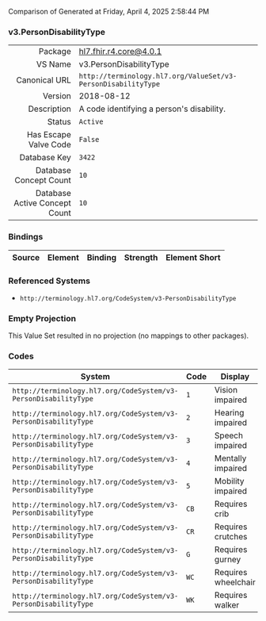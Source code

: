 Comparison of 
Generated at Friday, April 4, 2025 2:58:44 PM

### v3.PersonDisabilityType

|      |     |
| ---: | --- |
| Package | hl7.fhir.r4.core@4.0.1 |
| VS Name | v3.PersonDisabilityType |
| Canonical URL | `http://terminology.hl7.org/ValueSet/v3-PersonDisabilityType` |
| Version | 2018-08-12 |
| Description | A code identifying a person's disability. |
| Status | `Active` |
| Has Escape Valve Code | `False` |
| Database Key | `3422` |
| Database Concept Count | `10` |
| Database Active Concept Count | `10` |
### Bindings

| Source | Element | Binding | Strength | Element Short |
| ------ | ------- | ------- | -------- | ------------- |

### Referenced Systems

* `http://terminology.hl7.org/CodeSystem/v3-PersonDisabilityType`
### Empty Projection

This Value Set resulted in no projection (no mappings to other packages).

### Codes

| System | Code | Display |
| ------ | ---- | ------- |
| `http://terminology.hl7.org/CodeSystem/v3-PersonDisabilityType` | `1` | Vision impaired |
| `http://terminology.hl7.org/CodeSystem/v3-PersonDisabilityType` | `2` | Hearing impaired |
| `http://terminology.hl7.org/CodeSystem/v3-PersonDisabilityType` | `3` | Speech impaired |
| `http://terminology.hl7.org/CodeSystem/v3-PersonDisabilityType` | `4` | Mentally impaired |
| `http://terminology.hl7.org/CodeSystem/v3-PersonDisabilityType` | `5` | Mobility impaired |
| `http://terminology.hl7.org/CodeSystem/v3-PersonDisabilityType` | `CB` | Requires crib |
| `http://terminology.hl7.org/CodeSystem/v3-PersonDisabilityType` | `CR` | Requires crutches |
| `http://terminology.hl7.org/CodeSystem/v3-PersonDisabilityType` | `G` | Requires gurney |
| `http://terminology.hl7.org/CodeSystem/v3-PersonDisabilityType` | `WC` | Requires wheelchair |
| `http://terminology.hl7.org/CodeSystem/v3-PersonDisabilityType` | `WK` | Requires walker |
